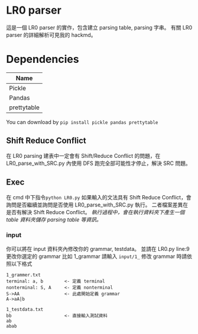 # LR0 parser
這是一個 LR0 parser 的實作，包含建立 parsing table, parsing 字串。
有關 LR0 parser 的詳細解析可見我的 hackmd。

# Dependencies
|Name|
|----|
|Pickle|
|Pandas|
|prettytable|

You can download by ```pip install pickle pandas prettytable```

## Shift Reduce Conflict
在 LR0 parsing 建表中一定會有 Shift/Reduce Conflict 的問題，在 LR0_parse_with_SRC.py 內使用 DFS 跑完全部可能性才停止，解決 SRC 問題。

## Exec
在 cmd 中下指令```python LR0.py```
如果輸入的文法具有 Shift Reduce Conflict，會詢問是否繼續並詢問是否使用 LR0_parse_with_SRC.py 執行。
二者檔案差異在是否有解決 Shift Reduce Conflict。
*執行過程中，會在執行資料夾下產生一個 table 資料夾儲存 parsing table 等資訊。*

### input
你可以將在 input 資料夾內修改你的 grammar, testdata。
並請在 LR0.py line:9 更改你選定的 grammar 比如 1_grammar 請輸入 ```input/1_```
修改 grammar 時請依照以下格式
```
1_grammer.txt
terminal: a, b        <- 定義 terminal
nonterminal: S, A     <- 定義 nonterminal
S->AA                 <- 此處開始定義 grammar
A->aA|b

1_testdata.txt
bb                    <- 直接輸入測試資料
ab
abab
```
